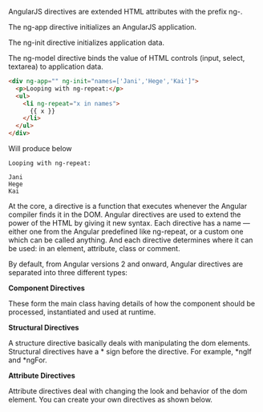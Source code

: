 AngularJS directives are extended HTML attributes with the prefix ng-.

The ng-app directive initializes an AngularJS application.

The ng-init directive initializes application data.

The ng-model directive binds the value of HTML controls (input, select, textarea) to application data.

```html
<div ng-app="" ng-init="names=['Jani','Hege','Kai']">
  <p>Looping with ng-repeat:</p>
  <ul>
    <li ng-repeat="x in names">
      {{ x }}
    </li>
  </ul>
</div>
```

Will produce below

```
Looping with ng-repeat:

Jani
Hege
Kai
```

At the core, a directive is a function that executes whenever the Angular compiler finds it in the DOM. Angular directives are used to extend the power of the HTML by giving it new syntax. Each directive has a name — either one from the Angular predefined like ng-repeat, or a custom one which can be called anything. And each directive determines where it can be used: in an element, attribute, class or comment.

By default, from Angular versions 2 and onward, Angular directives are separated into three different types:

**Component Directives**

These form the main class having details of how the component should be processed, instantiated and used at runtime.

**Structural Directives**

A structure directive basically deals with manipulating the dom elements. Structural directives have a * sign before the directive. For example, *ngIf and \*ngFor.

**Attribute Directives**

Attribute directives deal with changing the look and behavior of the dom element. You can create your own directives as shown below.
